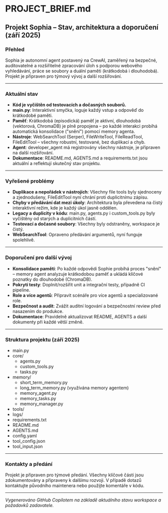 # PROJECT_BRIEF.md

## Projekt Sophia – Stav, architektura a doporučení (září 2025)

### Přehled
Sophia je autonomní agent postavený na CrewAI, zaměřený na bezpečné, auditovatelné a rozšiřitelné zpracování úloh s podporou webového vyhledávání, práce se soubory a duální paměti (krátkodobá i dlouhodobá). Projekt je připraven pro týmový vývoj a další rozšiřování.

---

### Aktuální stav
- **Kód je vyčištěn od testovacích a dočasných souborů.**
- **main.py**: Interaktivní smyčka, loguje každý vstup a odpověď do krátkodobé paměti.
- **Paměť**: Krátkodobá (episodická) paměť je aktivní, dlouhodobá (vektorová, ChromaDB) je plně propojena – po každé interakci probíhá automatická konsolidace ("snění") pomocí memory agenta.
- **Nástroje**: WebSearchTool (Serper), FileWriteTool, FileReadTool, FileEditTool – všechny robustní, testované, bez duplikací a chyb.
- **Agent**: developer_agent má registrovány všechny nástroje, je připraven na další rozšiřování.
- **Dokumentace**: README.md, AGENTS.md a requirements.txt jsou aktuální a reflektují skutečný stav projektu.

---

### Vyřešené problémy
- **Duplikace a nepořádek v nástrojích**: Všechny file tools byly sjednoceny a zjednodušeny, FileEditTool nyní chrání proti duplicitnímu zápisu.
- **Chyby v předávání dat mezi úkoly**: Architektura byla převedena na čistý interaktivní režim, kde je každý úkol jasně oddělen.
- **Legacy a duplicity v kódu**: main.py, agents.py i custom_tools.py byly vyčištěny od starých a duplicitních částí.
- **Testovací a dočasné soubory**: Všechny byly odstraněny, workspace je čistý.
- **WebSearchTool**: Opraveno předávání argumentů, nyní funguje spolehlivě.

---

### Doporučení pro další vývoj
- **Konsolidace paměti**: Po každé odpovědi Sophie probíhá proces "snění" – memory agent analyzuje krátkodobou paměť a ukládá klíčové poznatky do dlouhodobé (ChromaDB).
- **Pokrytí testy**: Doplnit/rozšířit unit a integrační testy, případně CI pipeline.
- **Role a více agentů**: Připravit scénáře pro více agentů a specializované role.
- **Bezpečnost a audit**: Zvážit auditní logování a bezpečnostní review před nasazením do produkce.
- **Dokumentace**: Pravidelně aktualizovat README, AGENTS a další dokumenty při každé větší změně.

---

### Struktura projektu (září 2025)

- main.py
- core/
  - agents.py
  - custom_tools.py
  - tasks.py
- memory/
  - short_term_memory.py
  - long_term_memory.py (využívána memory agentem)
  - memory_agent.py
  - memory_tasks.py
  - memory_manager.py
- tools/
- logs/
- requirements.txt
- README.md
- AGENTS.md
- config.yaml
- tool_config.json
- tool_input.json

---

### Kontakty a předání
Projekt je připraven pro týmové předání. Všechny klíčové části jsou zdokumentovány a připraveny k dalšímu rozvoji. V případě dotazů kontaktujte původního maintenera nebo použijte komentáře v kódu.

---

*Vygenerováno GitHub Copilotem na základě aktuálního stavu workspace a požadavků zadavatele.*
